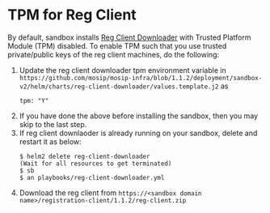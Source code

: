 # TPM for Reg Client

By default, sandbox installs [Reg Client Downloader](https://github.com/mosip/mosip-infra/blob/1.1.2/deployment/sandbox-v2/playbooks/reg-client-downloader.yml) with Trusted Platform Module (TPM) disabled.  To enable TPM such that you use trusted private/public keys of the reg client machines, do the following:

1. Update the reg client downloader tpm environment variable in `https://github.com/mosip/mosip-infra/blob/1.1.2/deployment/sandbox-v2/helm/charts/reg-client-downloader/values.template.j2` as
    ```
    tpm: "Y"
    ```
1. If you have done the above before installing the sandbox, then you may skip to the last step.
1. If reg client downlaoder is already running on your sandbox, delete and restart it as below:
    ```
    $ helm2 delete reg-client-downloader 
    (Wait for all resources to get terminated)
    $ sb
    $ an playbooks/reg-client-downloader.yml
    ``` 
1. Download the reg client from `https://<sandbox domain name>/registration-client/1.1.2/reg-client.zip`



